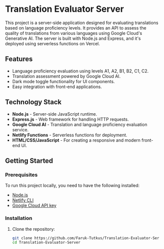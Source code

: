 # Translation Evaluator Server

This project is a server-side application designed for evaluating translations based on language proficiency levels. It provides an API to assess the quality of translations from various languages using Google Cloud's Generative AI. The server is built with Node.js and Express, and it's deployed using serverless functions on Vercel.

## Features

- Language proficiency evaluation using levels A1, A2, B1, B2, C1, C2.
- Translation assessment powered by Google Cloud AI.
- Dark mode toggle functionality for UI components.
- Easy integration with front-end applications.

## Technology Stack

- **Node.js** - Server-side JavaScript runtime.
- **Express.js** - Web framework for handling HTTP requests.
- **Google Cloud AI** - Translation and language proficiency evaluation service.
- **Netlify Functions** - Serverless functions for deployment.
- **HTML/CSS/JavaScript** - For creating a responsive and modern front-end UI.
  
## Getting Started

### Prerequisites

To run this project locally, you need to have the following installed:

- [Node.js](https://nodejs.org/)
- [Netlify CLI](https://docs.netlify.com/cli/get-started/)
- [Google Cloud API key](https://cloud.google.com/docs/authentication/getting-started)

### Installation

1. Clone the repository:
   ```bash
   git clone https://github.com/Faruk-Tutkus/Translation-Evaluator-Server.git
   cd Translation-Evaluator-Server
